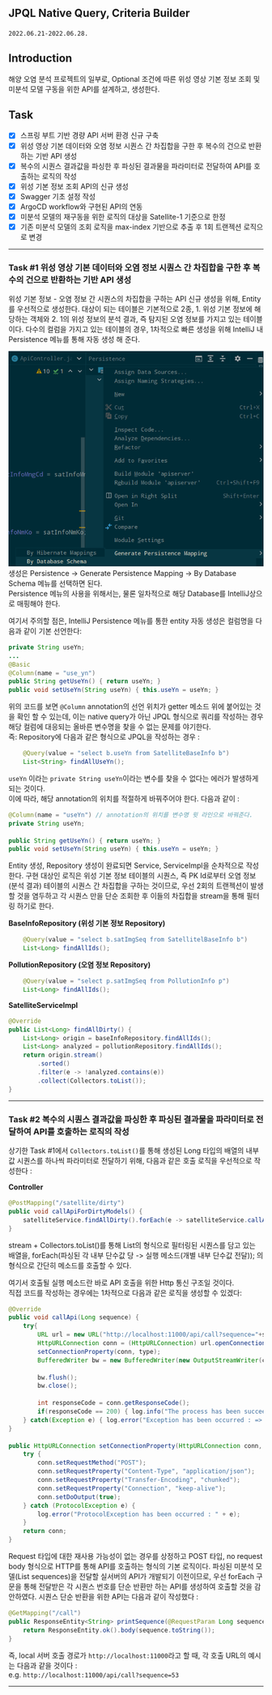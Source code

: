 ## JPQL Native Query, Criteria Builder
`2022.06.21-2022.06.28.`

## Introduction
해양 오염 분석 프로젝트의 일부로, Optional 조건에 따른 위성 영상 기본 정보 조회 및 미분석 모델 구동을 위한 API를 설계하고, 생성한다.  

## Task
* [x] 스프링 부트 기반 경량 API 서버 환경 신규 구축
* [x] 위성 영상 기본 데이터와 오염 정보 시퀀스 간 차집합을 구한 후 복수의 건으로 반환하는 기반 API 생성
* [x] 복수의 시퀀스 결과값을 파싱한 후 파싱된 결과물을 파라미터로 전달하여 API를 호출하는 로직의 작성
* [x] 위성 기본 정보 조회 API의 신규 생성
* [x] Swagger 기초 설정 작성
* [x] ArgoCD workflow와 구현된 API의 연동
* [x] 미분석 모델의 재구동을 위한 로직의 대상을 Satellite-1 기준으로 한정
* [x] 기존 미분석 모델의 조회 로직을 max-index 기반으로 추출 후 1회 트랜젝션 로직으로 변경

---

### Task #1 위성 영상 기본 데이터와 오염 정보 시퀀스 간 차집합을 구한 후 복수의 건으로 반환하는 기반 API 생성
위성 기본 정보 - 오염 정보 간 시퀀스의 차집합을 구하는 API 신규 생성을 위해,  Entity를 우선적으로 생성한다. 
대상이 되는 테이블은 기본적으로 2종, 1. 위성 기본 정보에 해당하는 객체와 2. 1의 위성 정보의 분석 결과, 즉 탐지된 오염 정보를 가지고 있는 테이블이다. 
다수의 컬럼을 가지고 있는 테이블의 경우, 1차적으로 빠른 생성을 위해 IntelliJ 내 Persistence 메뉴를 통해 자동 생성 해 준다.


![img.png](img.png)  
생성은 Persistence -> Generate Persistence Mapping -> By Database Schema 메뉴를 선택하면 된다.  
Persistence 메뉴의 사용을 위해서는, 물론 일차적으로 해당 Database를 IntelliJ상으로 매핑해야 한다.  

여기서 주의할 점은, IntelliJ Persistence 메뉴를 통한 entity 자동 생성은 컬럼명을 다음과 같이 기본 선언한다:  
```java
private String useYn;
...
@Basic
@Column(name = "use_yn")
public String getUseYn() { return useYn; }
public void setUseYn(String useYn) { this.useYn = useYn; }
```
위의 코드를 보면 `@Column` annotation의 선언 위치가 getter 메소드 위에 붙어있는 것을 확인 할 수 있는데, 
이는 native query가 아닌 JPQL 형식으로 쿼리를 작성하는 경우 해당 컬럼에 대응되는 올바른 변수명을 찾을 수 없는 문제를 야기한다.  
즉: Repository에 다음과 같은 형식으로 JPQL을 작성하는 경우 :  

```java
    @Query(value = "select b.useYn from SatelliteBaseInfo b")
    List<String> findAllUseYn();
```

`useYn` 이라는 `private String useYn`이라는 변수를 찾을 수 없다는 에러가 발생하게 되는 것이다.  
이에 따라, 해당 annotation의 위치를 적절하게 바꿔주어야 한다. 다음과 같이 :  
```java
@Column(name = "useYn") // annotation의 위치를 변수명 윗 라인으로 바꿔준다.
private String useYn;

public String getUseYn() { return useYn; }
public void setUseYn(String useYn) { this.useYn = useYn; }
```

Entity 생성, Repository 생성이 완료되면 Service, ServiceImpl을 순차적으로 작성한다. 
구현 대상인 로직은 위성 기본 정보 테이블의 시퀀스, 즉 PK Id로부터 오염 정보(분석 결과) 테이블의 시퀀스 간 차집합을 구하는 것이므로, 
우선 2회의 트랜젝션이 발생할 것을 염두하고 각 시퀀스 만을 단순 조회한 후 이들의 차집합을 stream을 통해 필터링 하기로 한다.  

**BaseInfoRepository (위성 기본 정보 Repository)**
```java
    @Query(value = "select b.satImgSeq from SatellitelBaseInfo b")
    List<Long> findAllIds();
```

**PollutionRepository (오염 정보 Repository)**
```java
    @Query(value = "select p.satImgSeq from PollutionInfo p")
    List<Long> findAllIds();
```

**SatelliteServiceImpl**
```java
@Override
public List<Long> findAllDirty() {
    List<Long> origin = baseInfoRepository.findAllIds();
    List<Long> analyzed = pollutionRepository.findAllIds();
    return origin.stream()
        .sorted()
        .filter(e -> !analyzed.contains(e))
        .collect(Collectors.toList());
}
```

---

### Task #2 복수의 시퀀스 결과값을 파싱한 후 파싱된 결과물을 파라미터로 전달하여 API를 호출하는 로직의 작성
상기한 Task #1에서 `Collectors.toList()`를 통해 생성된 Long 타입의 배열의 내부 값 시퀀스를 하나씩 파라미터로 전달하기 위해, 
다음과 같은 호출 로직을 우선적으로 작성한다 : 

**Controller**  
```java
@PostMapping("/satellite/dirty")
public void callApiForDirtyModels() {
    satelliteService.findAllDirty().forEach(e -> satelliteService.callApi(e));
}
```

stream + Collectors.toList()를 통해 List<Long>의 형식으로 필터링된 시퀀스를 담고 있는 배열을, 
forEach(파싱된 각 내부 단수값 당 -> 실행 메소드(개별 내부 단수값 전달)); 의 형식으로 간단히 메소드를 호출할 수 있다.  

여기서 호출될 실행 메소드란 바로 API 호출을 위한 Http 통신 구조일 것이다.  
직접 코드를 작성하는 경우에는 1차적으로 다음과 같은 로직을 생성할 수 있겠다:  

```java
@Override
public void callApi(Long sequence) {
    try{
        URL url = new URL("http://localhost:11000/api/call?sequence="+sequence.toString());
        HttpURLConnection conn = (HttpURLConnection) url.openConnection();
        setConnectionProperty(conn, type);
        BufferedWriter bw = new BufferedWriter(new OutputStreamWriter(conn.getOutputStream()));
        
        bw.flush();
        bw.close();
        
        int responseCode = conn.getResponseCode();
        if(responseCode == 200) { log.info("The process has been succeeded. => " + sequence); }
    } catch(Exception e) { log.error("Exception has been occurred : => " + e); }
}

public HttpURLConnection setConnectionProperty(HttpURLConnection conn, String type) {
    try {
        conn.setRequestMethod("POST");
        conn.setRequestProperty("Content-Type", "application/json");
        conn.setRequestProperty("Transfer-Encoding", "chunked");
        conn.setRequestProperty("Connection", "keep-alive");
        conn.setDoOutput(true);
    } catch (ProtocolException e) {
        log.error("ProtocolException has been occurred : " + e);
    }
    return conn;
}
```

Request 타입에 대한 재사용 가능성이 없는 경우를 상정하고 POST 타입, no request body 형식으로 HTTP를 통해 
API를 호출하는 형식의 기본 로직이다. 파싱된 미분석 모델(List<Long> sequences)을 전달할 실서버의 API가 개발되기 이전이므로, 
우선 forEach 구문을 통해 전달받은 각 시퀀스 번호를 단순 반환만 하는 API를 생성하여 호출할 것을 감안하였다. 
시퀀스 단순 반환을 위한 API는 다음과 같이 작성했다 :  

```java
@GetMapping("/call")
public ResponseEntity<String> printSequence(@RequestParam Long sequence) {
    return ResponseEntity.ok().body(sequence.toString());
}
```

즉, local 서버 호출 경로가 `http://localhost:11000`라고 할 때, 각 호출 URL의 예시는 다음과 같을 것이다 :   
e.g. `http://localhost:11000/api/call?sequence=53`  

---

